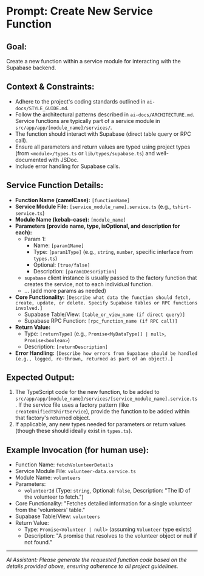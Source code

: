 # Prompt: Create New Service Function

## Goal:
Create a new function within a service module for interacting with the Supabase backend.

## Context & Constraints:
- Adhere to the project's coding standards outlined in `ai-docs/STYLE_GUIDE.md`.
- Follow the architectural patterns described in `ai-docs/ARCHITECTURE.md`. Service functions are typically part of a service module in `src/app/app/[module_name]/services/`.
- The function should interact with Supabase (direct table query or RPC call).
- Ensure all parameters and return values are typed using project types (from `<module>/types.ts` or `lib/types/supabase.ts`) and well-documented with JSDoc.
- Include error handling for Supabase calls.

## Service Function Details:
- **Function Name (camelCase):** `[functionName]`
- **Service Module File:** `[service_module_name].service.ts` (e.g., `tshirt-service.ts`)
- **Module Name (kebab-case):** `[module_name]`
- **Parameters (provide name, type, isOptional, and description for each):**
    - Param 1:
        - Name: `[param1Name]`
        - Type: `[param1Type]` (e.g., `string`, `number`, specific interface from `types.ts`)
        - Optional: `[true/false]`
        - Description: `[param1Description]`
    - `supabase` client instance is usually passed to the factory function that creates the service, not to each individual function.
    - ... (add more params as needed)
- **Core Functionality:**
    `[Describe what data the function should fetch, create, update, or delete. Specify Supabase tables or RPC functions involved.]`
    - Supabase Table/View: `[table_or_view_name (if direct query)]`
    - Supabase RPC Function: `[rpc_function_name (if RPC call)]`
- **Return Value:**
    - Type: `[returnType]` (e.g., `Promise<MyDataType[] | null>`, `Promise<boolean>`)
    - Description: `[returnDescription]`
- **Error Handling:**
    `[Describe how errors from Supabase should be handled (e.g., logged, re-thrown, returned as part of an object).]`

## Expected Output:
1.  The TypeScript code for the new function, to be added to `src/app/app/[module_name]/services/[service_module_name].service.ts`. If the service file uses a factory pattern (like `createUnifiedTShirtService`), provide the function to be added within that factory's returned object.
2.  If applicable, any new types needed for parameters or return values (though these should ideally exist in `types.ts`).

## Example Invocation (for human use):
- Function Name: `fetchVolunteerDetails`
- Service Module File: `volunteer-data.service.ts`
- Module Name: `volunteers`
- Parameters:
    - `volunteerId` (Type: `string`, Optional: `false`, Description: "The ID of the volunteer to fetch.")
- Core Functionality: "Fetches detailed information for a single volunteer from the 'volunteers' table."
- Supabase Table/View: `volunteers`
- Return Value:
    - Type: `Promise<Volunteer | null>` (assuming `Volunteer` type exists)
    - Description: "A promise that resolves to the volunteer object or null if not found."

---
*AI Assistant: Please generate the requested function code based on the details provided above, ensuring adherence to all project guidelines.*
